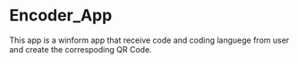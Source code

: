 # Encoder_App
This app is a winform app that receive code and coding languege from user and create the correspoding QR Code.

